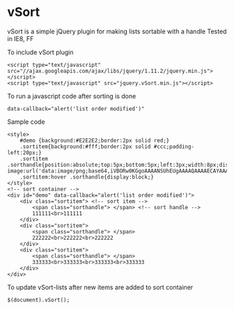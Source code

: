 # vSort
vSort is a simple jQuery plugin for making lists sortable with a handle 
Tested in IE8, FF

To include vSort plugin

    <script type="text/javascript" src="//ajax.googleapis.com/ajax/libs/jquery/1.11.2/jquery.min.js"></script>
    <script type="text/javascript" src="jquery.vSort.min.js"></script>

To run a javascript code after sorting is done

    data-callback="alert('list order modified')"
 
Sample code

    <style>
        #demo {background:#E2E2E2;border:2px solid red;}
        .sortitem{background:#fff;border:2px solid #ccc;padding-left:20px;}
        .sortitem .sorthandle{position:absolute;top:5px;bottom:5px;left:3px;width:8px;display:none;background-image:url('data:image/png;base64,iVBORw0KGgoAAAANSUhEUgAAAAQAAAAECAYAAACp8Z5+AAAAB3RJTUUH3wIDBycZ/Cj09AAAAAlwSFlzAAALEgAACxIB0t1+/AAAAARnQU1BAACxjwv8YQUAAAAWSURBVHjaY2DABhoaGupBGMRmYiAEAKo2BAFbROu9AAAAAElFTkSuQmCC');}
        .sortitem:hover .sorthandle{display:block;}
    </style>
    <!-- sort container -->
    <div id="demo" data-callback="alert('list order modified')">
        <div class="sortitem"> <!-- sort item -->
            <span class="sorthandle"> </span> <!-- sort handle -->
            111111<br>111111
        </div>
        <div class="sortitem">
            <span class="sorthandle"> </span>
            222222<br>222222<br>222222
        </div>
        <div class="sortitem">
            <span class="sorthandle"> </span>
            333333<br>333333<br>333333<br>333333
        </div>
    </div>

To update vSort-lists after new items are added to sort container

    $(document).vSort();

